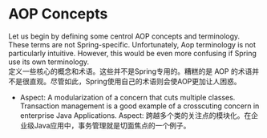 # AOP Concepts
Let us begin by defining some centrol AOP concepts and terminology. These terms are not Spring-specific. Unfortunately, Aop terminology is not particularly intuitive. However, this would be even more confusing if Spring use its own terminology.  
定义一些核心的概念和术语。这些并不是Spring专用的。糟糕的是 AOP 的术语并不是很直观。尽管如此，Spring使用自己的术语则会使AOP更加让人困惑。  

- Aspect: A modularization of a concern that cuts multiple classes. Transaction management is a good example of a crosscuting concern in enterprise Java Applications. 
Aspect: 跨越多个类的关注点的模块化。在企业级Java应用中，事务管理就是切面焦点的一个例子。